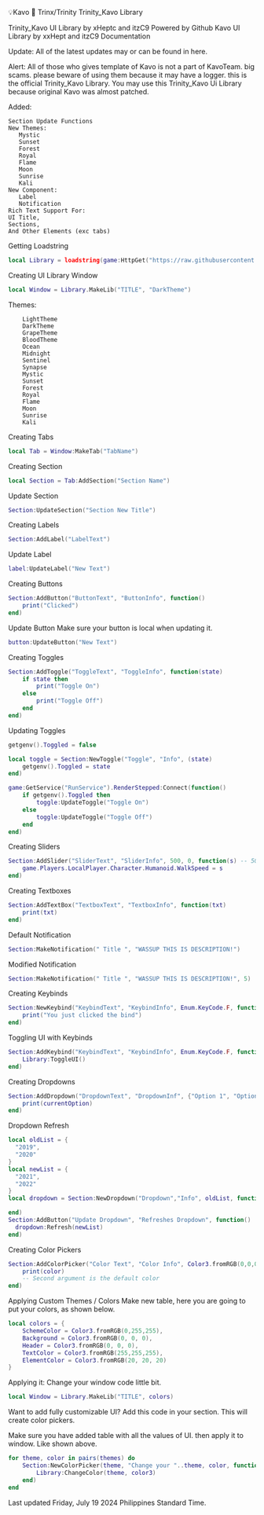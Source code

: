 💡Kavo
💫 Trinx/Trinity
Trinity_Kavo Library

Trinity_Kavo UI Library by xHeptc and itzC9
Powered by Github
Kavo UI Library by xxHept and itzC9
Documentation

Update:
All of the latest updates may or can be found in here.

Alert:
All of those who gives template of Kavo is not a part of KavoTeam. big scams. please beware of using them because it may have a logger. this is the official Trinity_Kavo Library.
You may use this Trinity_Kavo Ui Library because original Kavo was almost patched.

Added:
```
Section Update Functions
New Themes:
   Mystic
   Sunset
   Forest
   Royal
   Flame
   Moon
   Sunrise
   Kali
New Component:
   Label
   Notification
Rich Text Support For:
UI Title,
Sections,
And Other Elements (exc tabs)
```
Getting Loadstring
```lua
local Library = loadstring(game:HttpGet("https://raw.githubusercontent.com/itzC9/Trinx-Kavo-UI/main/trinx.lua"))()
```
Creating UI Library Window
```lua
local Window = Library.MakeLib("TITLE", "DarkTheme")
```
Themes:
```
    LightTheme
    DarkTheme
    GrapeTheme
    BloodTheme
    Ocean
    Midnight
    Sentinel
    Synapse
    Mystic
    Sunset
    Forest
    Royal
    Flame
    Moon
    Sunrise
    Kali
```
Creating Tabs
```lua
local Tab = Window:MakeTab("TabName")
```
Creating Section
```lua
local Section = Tab:AddSection("Section Name")
```
Update Section
```lua
Section:UpdateSection("Section New Title")
```
Creating Labels
```lua
Section:AddLabel("LabelText")
```
Update Label
```lua
label:UpdateLabel("New Text")
```
Creating Buttons
```lua
Section:AddButton("ButtonText", "ButtonInfo", function()
    print("Clicked")
end)
```
Update Button
Make sure your button is local when updating it.
```lua
button:UpdateButton("New Text")
```
Creating Toggles
```lua
Section:AddToggle("ToggleText", "ToggleInfo", function(state)
    if state then
        print("Toggle On")
    else
        print("Toggle Off")
    end
end)
```
Updating Toggles
```lua
getgenv().Toggled = false

local toggle = Section:NewToggle("Toggle", "Info", (state)
    getgenv().Toggled = state
end)

game:GetService("RunService").RenderStepped:Connect(function()
	if getgenv().Toggled then
		toggle:UpdateToggle("Toggle On")
	else
		toggle:UpdateToggle("Toggle Off")
	end
end)
```
Creating Sliders
```lua
Section:AddSlider("SliderText", "SliderInfo", 500, 0, function(s) -- 500 (MaxValue) | 0 (MinValue)
    game.Players.LocalPlayer.Character.Humanoid.WalkSpeed = s
end)
```
Creating Textboxes
```lua
Section:AddTextBox("TextboxText", "TextboxInfo", function(txt)
	print(txt)
end)
```

Default Notification
```lua
Section:MakeNotification(" Title ", "WASSUP THIS IS DESCRIPTION!")
```
Modified Notification
```lua
Section:MakeNotification(" Title ", "WASSUP THIS IS DESCRIPTION!", 5)
```
Creating Keybinds
```lua
Section:NewKeybind("KeybindText", "KeybindInfo", Enum.KeyCode.F, function()
	print("You just clicked the bind")
end)
```
Toggling UI with Keybinds
```lua
Section:AddKeybind("KeybindText", "KeybindInfo", Enum.KeyCode.F, function()
	Library:ToggleUI()
end)
```
Creating Dropdowns
```lua
Section:AddDropdown("DropdownText", "DropdownInf", {"Option 1", "Option 2", "Option 3"}, function(currentOption)
    print(currentOption)
end)
```
Dropdown Refresh
```lua
local oldList = {
  "2019",
  "2020"
}
local newList = {
  "2021",
  "2022"
}
local dropdown = Section:NewDropdown("Dropdown","Info", oldList, function()

end)
Section:AddButton("Update Dropdown", "Refreshes Dropdown", function()
  dropdown:Refresh(newList)
end)
```
Creating Color Pickers
```lua
Section:AddColorPicker("Color Text", "Color Info", Color3.fromRGB(0,0,0), function(color)
    print(color)
    -- Second argument is the default color
end)
```
Applying Custom Themes / Colors
Make new table, here you are going to put your colors, as shown below.

```lua
local colors = {
    SchemeColor = Color3.fromRGB(0,255,255),
    Background = Color3.fromRGB(0, 0, 0),
    Header = Color3.fromRGB(0, 0, 0),
    TextColor = Color3.fromRGB(255,255,255),
    ElementColor = Color3.fromRGB(20, 20, 20)
}
```
Applying it: Change your window code little bit.

```lua
local Window = Library.MakeLib("TITLE", colors)
```
Want to add fully customizable UI?
Add this code in your section. This will create color pickers.

Make sure you have added table with all the values of UI. then apply it to window. Like shown above.
```lua
for theme, color in pairs(themes) do
    Section:NewColorPicker(theme, "Change your "..theme, color, function(color3)
        Library:ChangeColor(theme, color3)
    end)
end
```
Last updated Friday, July 19 2024 Philippines Standard Time.
